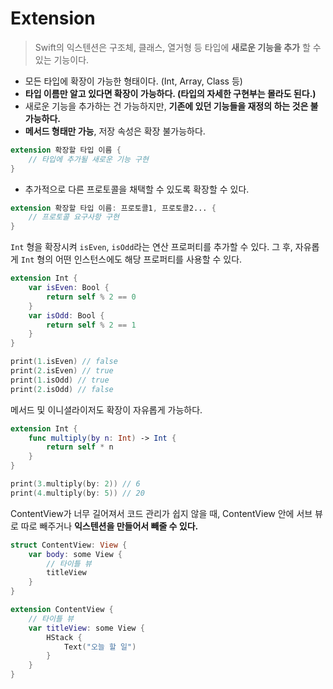 # Extension

> Swift의 익스텐션은 구조체, 클래스, 열거형 등 타입에 **새로운 기능을 추가** 할 수 있는 기능이다.

- 모든 타입에 확장이 가능한 형태이다. (Int, Array, Class 등)
- **타입 이름만 알고 있다면 확장이 가능하다. (타입의 자세한 구현부는 몰라도 된다.)**
- 새로운 기능을 추가하는 건 가능하지만, **기존에 있던 기능들을 재정의 하는 것은 불가능하다.**
- **메서드 형태만 가능**, 저장 속성은 확장 불가능하다.

```swift
extension 확장할 타입 이름 {
	// 타입에 추가될 새로운 기능 구현
}
```

- 추가적으로 다른 프로토콜을 채택할 수 있도록 확장할 수 있다.

```swift
extension 확장할 타입 이름: 프로토콜1, 프로토콜2... {
	// 프로토콜 요구사항 구현
}
```

`Int` 형을 확장시켜 `isEven`, `isOdd`라는 연산 프로퍼티를 추가할 수 있다.
그 후, 자유롭게 `Int` 형의 어떤 인스턴스에도 해당 프로퍼티를 사용할 수 있다.


```swift
extension Int {
	var isEven: Bool {
    	return self % 2 == 0
    }
	var isOdd: Bool {
		return self % 2 == 1
    }
}

print(1.isEven) // false
print(2.isEven) // true
print(1.isOdd) // true
print(2.isOdd) // false
```

메서드 및 이니셜라이저도 확장이 자유롭게 가능하다.

```swift
extension Int {
	func multiply(by n: Int) -> Int {
    	return self * n
    }
}

print(3.multiply(by: 2)) // 6
print(4.multiply(by: 5)) // 20
```

ContentView가 너무 길어져서 코드 관리가 쉽지 않을 때, ContentView 안에 서브 뷰로 따로 빼주거나 **익스텐션을 만들어서 빼줄 수 있다.**

```swift
struct ContentView: View {
	var body: some View {
	    // 타이틀 뷰
    	titleView 
    }
}

extension ContentView {
	// 타이틀 뷰
    var titleView: some View {
    	HStack {
        	Text("오늘 할 일")
        }
    }
}
```

